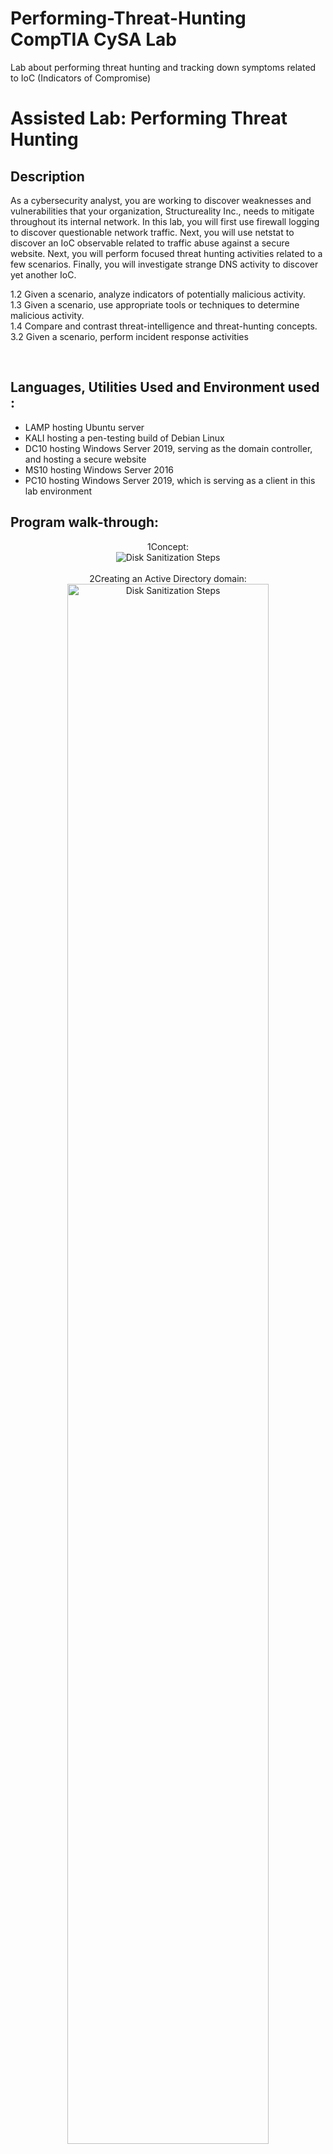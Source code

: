 # Performing-Threat-Hunting CompTIA CySA Lab
Lab about performing threat hunting and tracking down symptoms related to IoC (Indicators of Compromise)
<h1>Assisted Lab: Performing Threat Hunting</h1>

<h2>Description</h2>
As a cybersecurity analyst, you are working to discover weaknesses and vulnerabilities that your organization, Structureality Inc., needs to mitigate throughout its internal network. In this lab, you will first use firewall logging to discover questionable network traffic. Next, you will use netstat to discover an IoC observable related to traffic abuse against a secure website. Next, you will perform focused threat hunting activities related to a few scenarios. Finally, you will investigate strange DNS activity to discover yet another IoC.

1.2 Given a scenario, analyze indicators of potentially malicious activity. <br />
1.3 Given a scenario, use appropriate tools or techniques to determine malicious activity. <br />
1.4 Compare and contrast threat-intelligence and threat-hunting concepts. <br />
3.2 Given a scenario, perform incident response activities <br />

<br />


<h2>Languages, Utilities Used and Environment used :</h2>

- LAMP hosting Ubuntu server <br />
- KALI hosting a pen-testing build of Debian Linux <br />
- DC10 hosting Windows Server 2019, serving as the domain controller, and hosting a secure website <br />
- MS10 hosting Windows Server 2016 <br />
- PC10 hosting Windows Server 2019, which is serving as a client in this lab environment <br />


<h2>Program walk-through:</h2>

<p align="center">
1Concept: <br/>
<img src="https://i.imgur.com/kVfgblX.png" alt="Disk Sanitization Steps"/>
<br />
<br />
2Creating an Active Directory domain: <br/>
<img src="https://i.imgur.com/9nLZaux.png" height="80%" width="80%" alt="Disk Sanitization Steps"/>
<br />
<br />
3Adding names & creating user accounts and groups:  <br/>
<img src="https://i.imgur.com/wKZ2l3J.png" height="80%" width="80%" alt="Disk Sanitization Steps"/>
<br />
<br />
4Scripts for adding and managing users:  <br/>
<img src="https://i.imgur.com/jXvnurv.png" height="80%" width="80%" alt="Disk Sanitization Steps"/>
<br />
<br />
5Configuring DHCP:  <br/>
<img src="https://i.imgur.com/OLEnAne.png" height="80%" width="80%" alt="Disk Sanitization Steps"/>
<br />
<br />
6Login with corporate credential:  <br/>
<img src="https://i.imgur.com/mgEoO2c.png" height="80%" width="80%" alt="Disk Sanitization Steps"/>
<br />
<br />
7Login with corporate credential:  <br/>
<img src="https://i.imgur.com/b1zIFhI.png" height="80%" width="80%" alt="Disk Sanitization Steps"/>
<br />
<br />
8Login with corporate credential:  <br/>
<img src="https://i.imgur.com/8u7Tp9K.png" height="80%" width="80%" alt="Disk Sanitization Steps"/>
<br />
<br />
9Login with corporate credential:  <br/>
<img src="https://i.imgur.com/QODCx1r.png" height="80%" width="80%" alt="Disk Sanitization Steps"/>
<br />
<br />
10Login with corporate credential:  <br/>
<img src="https://i.imgur.com/ytzA0sf.png" height="80%" width="80%" alt="Disk Sanitization Steps"/>
<br />
<br />
11Login with corporate credential:  <br/>
<img src="https://i.imgur.com/sHndjL2.png" height="80%" width="80%" alt="Disk Sanitization Steps"/>
<br />
<br />
12Login with corporate credential:  <br/>
<img src="https://i.imgur.com/GsBwKOP.png" height="80%" width="80%" alt="Disk Sanitization Steps"/>
<br />
<br />
13Login with corporate credential:  <br/>
<img src="https://i.imgur.com/wMcy0L4.png" height="80%" width="80%" alt="Disk Sanitization Steps"/>
<br />
<br />
14Login with corporate credential:  <br/>
<img src="https://i.imgur.com/0lslA4Q.png" height="80%" width="80%" alt="Disk Sanitization Steps"/>
<br />
<br />
 <!--
 ```diff
- text in red
+ text in green
! text in orange
# text in gray
@@ text in purple (and bold)@@
```
--!>
